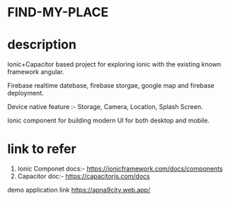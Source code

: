 # FIND-MY-PLACE

# description

Ionic+Capacitor based project for exploring ionic with the existing known framework angular.

Firebase realtime datebase, firebase storgae, google map and firebase deployment.

Device native feature :- Storage, Camera, Location, Splash Screen.

Ionic component for building modern UI for both desktop and mobile.

# link to refer

1. Ionic Componet docs:- https://ionicframework.com/docs/components
2. Capacitor doc:- https://capacitorjs.com/docs


demo application link
https://apna9city.web.app/
